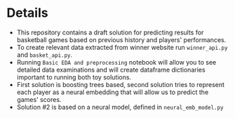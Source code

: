 # Details
* This repository contains a draft solution for predicting results for basketball games based on previous history and players' performances.
* To create relevant data extracted from winner website run `winner_api.py` and `basket_api.py`.
* Running `Basic EDA and preprocessing` notebook will allow you to see detailed data examinations and will create dataframe dictionaries important to running both toy solutions.
* First solution is boosting trees based, second solution tries to represent each player as a neural embedding that will allow us to predict the games' scores. 
* Solution #2 is based on a neural model, defined in `neural_emb_model.py` 
